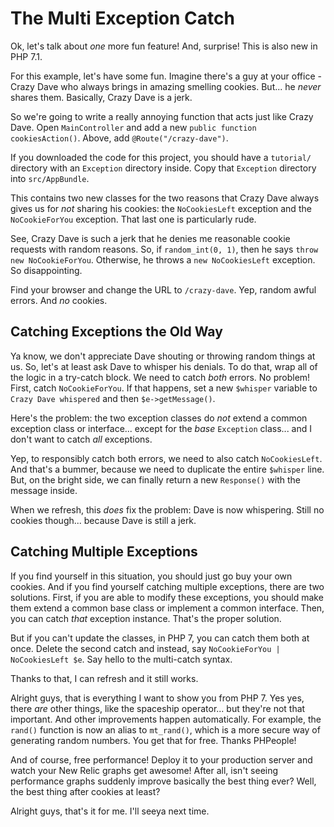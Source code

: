 # The Multi Exception Catch

Ok, let's talk about *one* more fun feature! And, surprise! This is also new in PHP
7.1.

For this example, let's have some fun. Imagine there's a guy at your office - Crazy
Dave who always brings in amazing smelling cookies. But... he *never* shares them.
Basically, Crazy Dave is a jerk.

So we're going to write a really annoying function that acts just like Crazy Dave.
Open `MainController` and add a new `public function cookiesAction()`. Above, add
`@Route("/crazy-dave")`.

If you downloaded the code for this project, you should have a `tutorial/` directory
with an `Exception` directory inside. Copy that `Exception` directory into `src/AppBundle`.

This contains two new classes for the two reasons that Crazy Dave always gives us
for *not* sharing his cookies: the `NoCookiesLeft` exception and the `NoCookieForYou`
exception. That last one is particularly rude.

See, Crazy Dave is such a jerk that he denies me reasonable cookie requests with
random reasons. So, if `random_int(0, 1)`, then he says `throw new NoCookieForYou`.
Otherwise, he throws a `new NoCookiesLeft` exception. So disappointing.

Find your browser and change the URL to `/crazy-dave`. Yep, random awful errors.
And *no* cookies.

## Catching Exceptions the Old Way

Ya know, we don't appreciate Dave shouting or throwing random things at us. So, let's at least
ask Dave to whisper his denials. To do that, wrap all of the logic in a try-catch
block. We need to catch *both* errors. No problem! First, catch `NoCookieForYou`.
If that happens, set a new `$whisper` variable to `Crazy Dave whispered` and then
`$e->getMessage()`.

Here's the problem: the two exception classes do *not* extend a common exception
class or interface... except for the *base* `Exception` class... and I don't want
to catch *all* exceptions.

Yep, to responsibly catch both errors, we need to also catch `NoCookiesLeft`. And
that's a bummer, because we need to duplicate the entire `$whisper` line. But, on
the bright side, we can finally return a new `Response()` with the message inside.

When we refresh, this *does* fix the problem: Dave is now whispering. Still no cookies
though... because Dave is still a jerk.

## Catching Multiple Exceptions

If you find yourself in this situation, you should just go buy your own cookies.
And if you find yourself catching multiple exceptions, there are two solutions.
First, if you are able to modify these exceptions, you should make them extend a
common base class or implement a common interface. Then, you can catch *that* exception
instance. That's the proper solution.

But if you can't update the classes, in PHP 7, you can catch them both at once. Delete
the second catch and instead, say `NoCookieForYou | NoCookiesLeft $e`. Say hello
to the multi-catch syntax.

Thanks to that, I can refresh and it still works.

Alright guys, that is everything I want to show you from PHP 7. Yes yes, there *are*
other things, like the spaceship operator... but they're not that important. And
other improvements happen automatically. For example, the `rand()` function is now
an alias to `mt_rand()`, which is a more secure way of generating random numbers.
You get that for free. Thanks PHPeople!

And of course, free performance! Deploy it to your production server and watch your
New Relic graphs get awesome! After all, isn't seeing performance graphs suddenly
improve basically the best thing ever? Well, the best thing after cookies at least?

Alright guys, that's it for me. I'll seeya next time.
